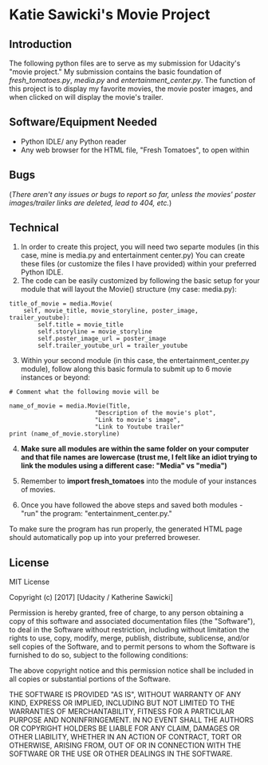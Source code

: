 # Katie Sawicki's Movie Project 
## Introduction
The following python files are to serve as my submission for Udacity's "movie project." My submission contains the basic foundation of  _fresh_tomatoes.py_,  _media.py_ and _entertainment_center.py_. The function of this project is to display my favorite movies, the movie poster images, and when clicked on will display the movie's trailer. 

## Software/Equipment Needed 
* Python IDLE/ any Python reader
* Any web browser for the HTML file, "Fresh Tomatoes", to open within

## Bugs
(_There aren't any issues or bugs to report so far, unless the movies' poster images/trailer links are deleted, lead to 404, etc._)

## Technical
1. In order to create this project, you will need two separte modules (in this case, mine is media.py and entertainment center.py)
You can create these files (or customize the files I have provided) within your preferred Python IDLE. 
2. The code can be easily customized by following the basic setup for your module that will layout the Movie() structure (my case: media.py):
```
title_of_movie = media.Movie(
    self, movie_title, movie_storyline, poster_image, trailer_youtube):
        self.title = movie_title
        self.storyline = movie_storyline
        self.poster_image_url = poster_image
        self.trailer_youtube_url = trailer_youtube
```

3. Within your second module (in this case, the entertainment_center.py module), follow along this basic
formula to submit up to 6 movie instances or beyond:
```
# Comment what the following movie will be

name_of_movie = media.Movie(Title,
                        "Description of the movie's plot",
                        "Link to movie's image",
                        "Link to Youtube trailer"
print (name_of_movie.storyline)
```

4. **Make sure all modules are within the same folder on your computer and that file names are lowercase (trust me, I
felt like an idiot trying to link the modules using a different case: "Media" vs "media")**

5. Remember to **import fresh_tomatoes** into the module of your instances of movies. 

6. Once you have followed the above steps and saved both modules - "run" the program: "entertainment_center.py."

To make sure the program has run properly, the generated HTML page should automatically pop up into your
preferred broweser.

## License

MIT License

Copyright (c) [2017] [Udacity / Katherine Sawicki]

Permission is hereby granted, free of charge, to any person obtaining a copy
of this software and associated documentation files (the "Software"), to deal
in the Software without restriction, including without limitation the rights
to use, copy, modify, merge, publish, distribute, sublicense, and/or sell
copies of the Software, and to permit persons to whom the Software is
furnished to do so, subject to the following conditions:

The above copyright notice and this permission notice shall be included in all
copies or substantial portions of the Software.

THE SOFTWARE IS PROVIDED "AS IS", WITHOUT WARRANTY OF ANY KIND, EXPRESS OR
IMPLIED, INCLUDING BUT NOT LIMITED TO THE WARRANTIES OF MERCHANTABILITY,
FITNESS FOR A PARTICULAR PURPOSE AND NONINFRINGEMENT. IN NO EVENT SHALL THE
AUTHORS OR COPYRIGHT HOLDERS BE LIABLE FOR ANY CLAIM, DAMAGES OR OTHER
LIABILITY, WHETHER IN AN ACTION OF CONTRACT, TORT OR OTHERWISE, ARISING FROM,
OUT OF OR IN CONNECTION WITH THE SOFTWARE OR THE USE OR OTHER DEALINGS IN THE
SOFTWARE.


